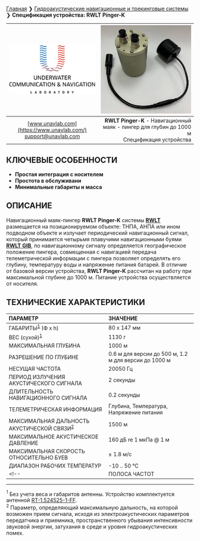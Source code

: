 [Главная](/README_RU) ❯ [Гидроакустические навигационные и трекинговые системы](/navigation_and_tracking_systems_ru) ❯ **Спецификация устройства: RWLT Pinger-K**

<div style="page-break-after: always;"></div>

| ![logo](/documentation/sm_logo.png) | ![logo](/documentation/zima2rk.png) |
| :---: | ---: |
| [www.unavlab.com](https://www.unavlab.com/) <br/> [support@unavlab.com](mailto:support@unavlab.com) | **RWLT Pinger-K** - Навигационный маяк - пингер для глубин до 1000 м <br/> Спецификация устройства |

## КЛЮЧЕВЫЕ ОСОБЕННОСТИ

* **Простая интеграция с носителем**
* **Простота в обслуживани**
* **Минимальные габариты и масса**

## ОПИСАНИЕ

Навигационный маяк-пингер **RWLT Pinger-K** системы **[RWLT](RWLT_DataBrief_ru.md)** размещается на позиционируемом объекте: ТНПА, АНПА или ином подводном объекте и излучает периодический навигационный сигнал, который принимается четырьмя плавучими навигационными буями **[RWLT GIB](RWLT_GIB_Specification_ru.md)**, по навигационному сигналу определяется географическое положение пингера, совмещенная с навигацией передача телеметрической информации с пингера позволяет определять его глубину, температуру воды и напряжение питания батарей. В отличие от базовой версии устройства, **RWLT Pinger-K** рассчитан на работу при максимальной глубине до 1000 м.
Питание устройства осуществляется от носителя.

<div style="page-break-after: always;"></div>

## ТЕХНИЧЕСКИЕ ХАРАКТЕРИСТИКИ

| ПАРАМЕТР | ЗНАЧЕНИЕ |
| :--- | :--- |
| ГАБАРИТЫ<sup>[1](#footnote1)</sup> (Ф х h) | 80 x 147 мм |
| ВЕС (сухой)<sup>[1](#footnote1)</sup> | 1130 г |
| МАКСИМАЛЬНАЯ ГЛУБИНА | 1000 м |
| РАЗРЕШЕНИЕ ПО ГЛУБИНЕ | 0.6 м для версии до 500 м, 1.2 м для версии до 1000 м |
| НЕСУЩАЯ ЧАСТОТА | 20050 Гц |
| ПЕРИОД ИЗЛУЧЕНИЯ АКУСТИЧЕСКОГО СИГНАЛА | 2 секунды |
| ДЛИТЕЛЬНОСТЬ НАВИГАЦИОННОГО СИГНАЛА | 0.2 секунды |
| ТЕЛЕМЕТРИЧЕСКАЯ ИНФОРМАЦИЯ | Глубина, Температура, Напряжение питания |
| МАКСИМАЛЬНАЯ ДАЛЬНОСТЬ АКУСТИЧЕСКОЙ СВЯЗИ<sup>[2](#footnote2)</sup> | 1500 м |
| МАКСИМАЛЬНОЕ АКУСТИЧЕСКОЕ ДАВЛЕНИЕ | 160 дБ re 1 мкПа @ 1 м |
| МАКСИМАЛЬНАЯ СКОРОСТЬ ОТНОСИТЕЛЬНО БУЕВ | ± 1.8 м/с  |
| ДИАПАЗОН РАБОЧИХ ТЕМПЕРАТУР | -10 .. 50 °С |
<!-- | ПОЛОСА ЧАСТОТ | 10 .. 30 кГц | -->

________________
<a name="footnote1"><sup>1</sup></a> Без учета веса и габаритов антенны. Устройство комплектуется антенной [RT-1.524525-1-FF](/documentation/RU/Transducers/RT_1_524525_1_FF_Specification_ru).   
<a name="footnote2"><sup>2</sup></a> Параметр, определяющий максимальную дальность, на которой возможен прием сигнала, исходя из электроакустических параметров передатчика и приемника, пространственного убывания интенсивности звуковой энергии, затухания в среде и уровня гидроакустических помех.  

<div style="page-break-after: always;"></div>

